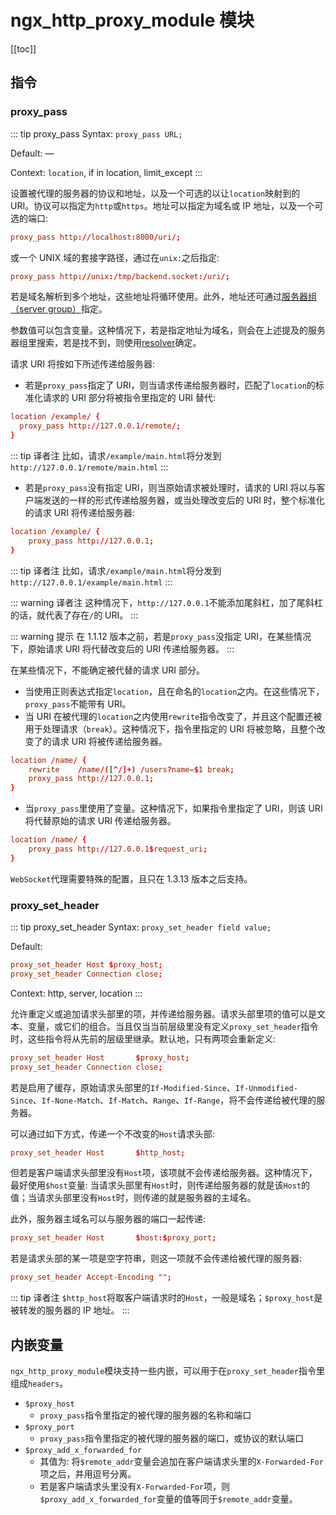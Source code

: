 # ngx_http_proxy_module 模块

[[toc]]

## 指令

### proxy_pass

::: tip proxy_pass
Syntax: `proxy_pass URL;`

Default: —

Context: `location`, if in location, limit_except
:::

设置被代理的服务器的协议和地址，以及一个可选的以让`location`映射到的 URI。协议可以指定为`http`或`https`。地址可以指定为域名或 IP 地址，以及一个可选的端口:

```conf
proxy_pass http://localhost:8000/uri/;
```

或一个 UNIX 域的套接字路径，通过在`unix:`之后指定:

```conf
proxy_pass http://unix:/tmp/backend.socket:/uri/;
```

若是域名解析到多个地址，这些地址将循环使用。此外，地址还可通过[服务器组（server group）](http://nginx.org/en/docs/http/ngx_http_upstream_module.html)指定。

参数值可以包含变量。这种情况下，若是指定地址为域名，则会在上述提及的服务器组里搜索，若是找不到，则使用[resolver](http://nginx.org/en/docs/http/ngx_http_core_module.html#resolver)确定。

请求 URI 将按如下所述传递给服务器:

- 若是`proxy_pass`指定了 URI，则当请求传递给服务器时，匹配了`location`的标准化请求的 URI 部分将被指令里指定的 URI 替代:

```conf
location /example/ {
  proxy_pass http://127.0.0.1/remote/;
}
```

::: tip 译者注
比如，请求`/example/main.html`将分发到`http://127.0.0.1/remote/main.html`
:::

- 若是`proxy_pass`没有指定 URI，则当原始请求被处理时，请求的 URI 将以与客户端发送的一样的形式传递给服务器，或当处理改变后的 URI 时，整个标准化的请求 URI 将传递给服务器:

```conf
location /example/ {
    proxy_pass http://127.0.0.1;
}
```

::: tip 译者注
比如，请求`/example/main.html`将分发到`http://127.0.0.1/example/main.html`
:::

::: warning 译者注
这种情况下，`http://127.0.0.1`不能添加尾斜杠，加了尾斜杠的话，就代表了存在`/`的 URI。
:::

::: warning 提示
在 1.1.12 版本之前，若是`proxy_pass`没指定 URI，在某些情况下，原始请求 URI 将代替改变后的 URI 传递给服务器。
:::

在某些情况下，不能确定被代替的请求 URI 部分。

- 当使用正则表达式指定`location`，且在命名的`location`之内。在这些情况下，`proxy_pass`不能带有 URI。
- 当 URI 在被代理的`location`之内使用`rewrite`指令改变了，并且这个配置还被用于处理请求（`break`）。这种情况下，指令里指定的 URI 将被忽略，且整个改变了的请求 URI 将被传递给服务器。

```conf
location /name/ {
    rewrite    /name/([^/]+) /users?name=$1 break;
    proxy_pass http://127.0.0.1;
}
```

- 当`proxy_pass`里使用了变量。这种情况下，如果指令里指定了 URI，则该 URI 将代替原始的请求 URI 传递给服务器。

```conf
location /name/ {
    proxy_pass http://127.0.0.1$request_uri;
}
```

`WebSocket`代理需要特殊的配置，且只在 1.3.13 版本之后支持。

### proxy_set_header

::: tip proxy_set_header
Syntax: `proxy_set_header field value;`

Default:

```conf
proxy_set_header Host $proxy_host;
proxy_set_header Connection close;
```

Context: http, server, location
:::

允许重定义或追加请求头部里的项，并传递给服务器。请求头部里项的值可以是文本、变量，或它们的组合。当且仅当当前层级里没有定义`proxy_set_header`指令时，这些指令将从先前的层级里继承。默认地，只有两项会重新定义:

```conf
proxy_set_header Host       $proxy_host;
proxy_set_header Connection close;
```

若是启用了缓存，原始请求头部里的`If-Modified-Since`、`If-Unmodified-Since`、`If-None-Match`、`If-Match`、`Range`、`If-Range`，将不会传递给被代理的服务器。

可以通过如下方式，传递一个不改变的`Host`请求头部:

```conf
proxy_set_header Host       $http_host;
```

但若是客户端请求头部里没有`Host`项，该项就不会传递给服务器。这种情况下，最好使用`$host`变量: 当请求头部里有`Host`时，则传递给服务器的就是该`Host`的值；当请求头部里没有`Host`时，则传递的就是服务器的主域名。

此外，服务器主域名可以与服务器的端口一起传递:

```conf
proxy_set_header Host       $host:$proxy_port;
```

若是请求头部的某一项是空字符串，则这一项就不会传递给被代理的服务器:

```conf
proxy_set_header Accept-Encoding "";
```

::: tip 译者注
`$http_host`将取客户端请求时的`Host`，一般是域名；`$proxy_host`是被转发的服务器的 IP 地址。
:::

## 内嵌变量

`ngx_http_proxy_module`模块支持一些内嵌，可以用于在`proxy_set_header`指令里组成`headers`。

- `$proxy_host`
  - `proxy_pass`指令里指定的被代理的服务器的名称和端口
- `$proxy_port`
  - `proxy_pass`指令里指定的被代理的服务器的端口，或协议的默认端口
- `$proxy_add_x_forwarded_for`
  - 其值为: 将`$remote_addr`变量会追加在客户端请求头里的`X-Forwarded-For`项之后，并用逗号分离。
  - 若是客户端请求头里没有`X-Forwarded-For`项，则`$proxy_add_x_forwarded_for`变量的值等同于`$remote_addr`变量。

